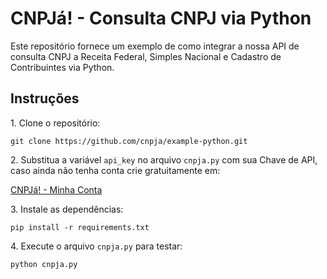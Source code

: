 # CNPJá! - Consulta CNPJ via Python

Este repositório fornece um exemplo de como integrar a nossa API de consulta CNPJ a Receita Federal, Simples Nacional e Cadastro de Contribuintes via Python.

## Instruções

1\. Clone o repositório:

```
git clone https://github.com/cnpja/example-python.git
```

2\. Substitua a variável `api_key` no arquivo `cnpja.py` com sua Chave de API, caso ainda não tenha conta crie gratuitamente em:

[CNPJá! - Minha Conta](https://www.cnpja.com/me)

3\. Instale as dependências:

```
pip install -r requirements.txt
```

4\. Execute o arquivo `cnpja.py` para testar:

```
python cnpja.py
```
